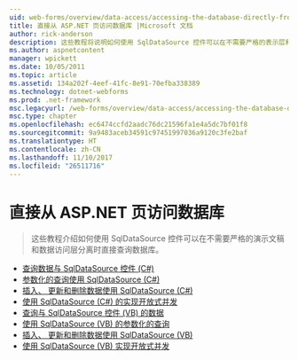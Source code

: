 ```yaml
---
uid: web-forms/overview/data-access/accessing-the-database-directly-from-an-aspnet-page/index
title: 直接从 ASP.NET 页访问数据库 |Microsoft 文档
author: rick-anderson
description: 这些教程将说明如何使用 SqlDataSource 控件可以在不需要严格的表示层和数据分离时直接查询数据库...
ms.author: aspnetcontent
manager: wpickett
ms.date: 10/05/2011
ms.topic: article
ms.assetid: 134a202f-4eef-41fc-8e91-70efba338389
ms.technology: dotnet-webforms
ms.prod: .net-framework
msc.legacyurl: /web-forms/overview/data-access/accessing-the-database-directly-from-an-aspnet-page
msc.type: chapter
ms.openlocfilehash: ec6474ccfd2aadc76dc21596fa1e4a5dc7bf01f8
ms.sourcegitcommit: 9a9483aceb34591c97451997036a9120c3fe2baf
ms.translationtype: HT
ms.contentlocale: zh-CN
ms.lasthandoff: 11/10/2017
ms.locfileid: "26511716"
---
```

<a name="accessing-the-database-directly-from-an-aspnet-page"></a>直接从 ASP.NET 页访问数据库
====================
> 这些教程介绍如何使用 SqlDataSource 控件可以在不需要严格的演示文稿和数据访问层分离时直接查询数据库。


- [查询数据与 SqlDataSource 控件 (C#)](querying-data-with-the-sqldatasource-control-cs.md)
- [参数化的查询使用 SqlDataSource (C#)](using-parameterized-queries-with-the-sqldatasource-cs.md)
- [插入、 更新和删除数据使用 SqlDataSource (C#)](inserting-updating-and-deleting-data-with-the-sqldatasource-cs.md)
- [使用 SqlDataSource (C#) 的实现开放式并发](implementing-optimistic-concurrency-with-the-sqldatasource-cs.md)
- [查询与 SqlDataSource 控件 (VB) 的数据](querying-data-with-the-sqldatasource-control-vb.md)
- [使用 SqlDataSource (VB) 的参数化的查询](using-parameterized-queries-with-the-sqldatasource-vb.md)
- [插入、 更新和删除数据使用 SqlDataSource (VB)](inserting-updating-and-deleting-data-with-the-sqldatasource-vb.md)
- [使用 SqlDataSource (VB) 实现开放式并发](implementing-optimistic-concurrency-with-the-sqldatasource-vb.md)
